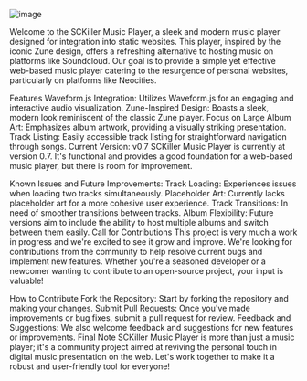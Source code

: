 ![image](https://github.com/erikhoudini/sckillermusicplayer/assets/111225020/6b7c8ebc-555e-4375-8438-57a732608b3a)

Welcome to the SCKiller Music Player, a sleek and modern music player designed for integration into static websites. This player, inspired by the iconic Zune design, offers a refreshing alternative to hosting music on platforms like Soundcloud. Our goal is to provide a simple yet effective web-based music player catering to the resurgence of personal websites, particularly on platforms like Neocities.

Features
Waveform.js Integration: Utilizes Waveform.js for an engaging and interactive audio visualization.
Zune-Inspired Design: Boasts a sleek, modern look reminiscent of the classic Zune player.
Focus on Large Album Art: Emphasizes album artwork, providing a visually striking presentation.
Track Listing: Easily accessible track listing for straightforward navigation through songs.
Current Version: v0.7
SCKiller Music Player is currently at version 0.7. It's functional and provides a good foundation for a web-based music player, but there is room for improvement.

Known Issues and Future Improvements:
Track Loading: Experiences issues when loading two tracks simultaneously.
Placeholder Art: Currently lacks placeholder art for a more cohesive user experience.
Track Transitions: In need of smoother transitions between tracks.
Album Flexibility: Future versions aim to include the ability to host multiple albums and switch between them easily.
Call for Contributions
This project is very much a work in progress and we're excited to see it grow and improve. We're looking for contributions from the community to help resolve current bugs and implement new features. Whether you're a seasoned developer or a newcomer wanting to contribute to an open-source project, your input is valuable!

How to Contribute
Fork the Repository: Start by forking the repository and making your changes.
Submit Pull Requests: Once you've made improvements or bug fixes, submit a pull request for review.
Feedback and Suggestions: We also welcome feedback and suggestions for new features or improvements.
Final Note
SCKiller Music Player is more than just a music player; it's a community project aimed at reviving the personal touch in digital music presentation on the web. Let's work together to make it a robust and user-friendly tool for everyone!
